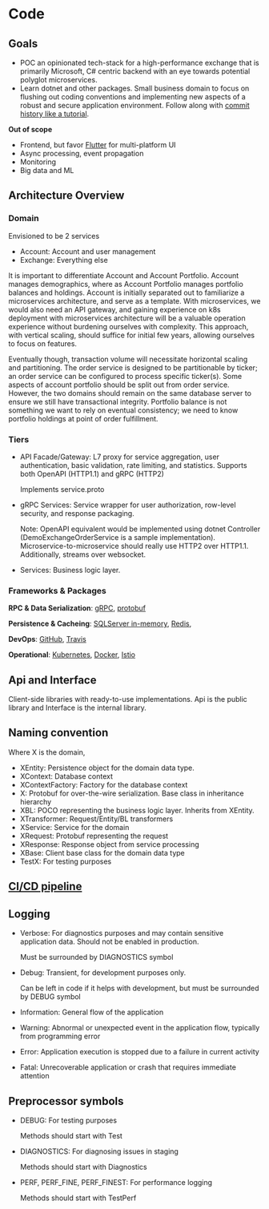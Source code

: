 # Code

## Goals

- POC an opinionated tech-stack for a high-performance exchange that is primarily Microsoft, C# centric backend with an eye towards potential polyglot microservices.
- Learn dotnet and other packages. Small business domain to focus on flushing out coding conventions and implementing new aspects of a robust and secure application environment. Follow along with [commit history like a tutorial](https://docs.google.com/document/d/1cFWrQyfAGYdtYoevVmW26hGT1Nw2f16iywPYAVQoVTM/edit#heading=h.xu2up6xyb01e).

**Out of scope**
- Frontend, but favor [Flutter](https://flutter.dev/) for multi-platform UI
- Async processing, event propagation
- Monitoring
- Big data and ML

## Architecture Overview

### Domain

Envisioned to be 2 services
- Account: Account and user management
- Exchange: Everything else

It is important to differentiate Account and Account Portfolio. Account manages demographics, where as Account Portfolio manages portfolio balances and holdings. Account is initially separated out to familiarize a microservices architecture, and serve as a template. With microservices, we would also need an API gateway, and gaining experience on k8s deployment with microservices architecture will be a valuable operation experience without burdening ourselves with complexity. This approach, with vertical scaling, should suffice for initial few years, allowing ourselves to focus on features.

Eventually though, transaction volume will necessitate horizontal scaling and partitioning. The order service is designed to be partitionable by ticker; an order service can be configured to process specific ticker(s). Some aspects of account portfolio should be split out from order service. However, the two domains should remain on the same database server to ensure we still have transactional integrity. Portfolio balance is not something we want to rely on eventual consistency; we need to know portfolio holdings at point of order fulfillment.

### Tiers

- API Facade/Gateway: L7 proxy for service aggregation, user authentication, basic validation, rate limiting, and statistics. Supports both OpenAPI (HTTP1.1) and gRPC (HTTP2)

    Implements service.proto

- gRPC Services: Service wrapper for user authorization, row-level security, and response packaging.

    Note: OpenAPI equivalent would be implemented using dotnet Controller (DemoExchangeOrderService is a sample implementation). Microservice-to-microservice should really use HTTP2 over HTTP1.1. Additionally, streams over websocket.

- Services: Business logic layer.

### Frameworks & Packages

**RPC & Data Serialization**: [gRPC](https://grpc.io/), [protobuf](https://developers.google.com/protocol-buffers)

**Persistence & Cacheing**: [SQLServer in-memory](https://docs.microsoft.com/en-us/sql/relational-databases/in-memory-database), [Redis](https://redis.io/), 

**DevOps**: [GitHub](https://github.com/), [Travis](https://travis-ci.org/)

**Operational**: [Kubernetes](https://kubernetes.io/), [Docker](https://www.docker.com/), [Istio](https://istio.io/)

## Api and Interface
Client-side libraries with ready-to-use implementations. Api is the public library and Interface is the internal library.

## Naming convention
Where X is the domain,

- XEntity: Persistence object for the domain data type.
- XContext: Database context
- XContextFactory: Factory for the database context
- X: Protobuf for over-the-wire serialization. Base class in inheritance hierarchy
- XBL: POCO representing the business logic layer. Inherits from XEntity.
- XTransformer: Request/Entity/BL transformers
- XService: Service for the domain
- XRequest: Protobuf representing the request
- XResponse: Response object from service processing
- XBase: Client base class for the domain data type
- TestX: For testing purposes

## [CI/CD pipeline](https://docs.google.com/document/d/1cFWrQyfAGYdtYoevVmW26hGT1Nw2f16iywPYAVQoVTM/edit#heading=h.50grtwc2j6jd)

## Logging

- Verbose: For diagnostics purposes and may contain sensitive application data. Should not be enabled in production.

  Must be surrounded by DIAGNOSTICS symbol

- Debug: Transient, for development purposes only.

  Can be left in code if it helps with development, but must be surrounded by DEBUG symbol

- Information: General flow of the application
- Warning: Abnormal or unexpected event in the application flow, typically from programming error
- Error: Application execution is stopped due to a failure in current activity
- Fatal: Unrecoverable application or crash that requires immediate attention

## Preprocessor symbols
- DEBUG: For testing purposes

  Methods should start with Test
  
- DIAGNOSTICS: For diagnosing issues in staging

  Methods should start with Diagnostics

- PERF, PERF_FINE, PERF_FINEST: For performance logging

  Methods should start with TestPerf

